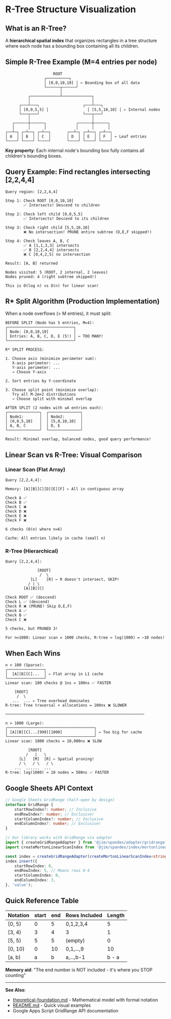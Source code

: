 # R-Tree Structure Visualization

## What is an R-Tree?

A **hierarchical spatial index** that organizes rectangles in a tree structure where each node has a bounding box containing all its children.

## Simple R-Tree Example (M=4 entries per node)

```
                     ROOT
                 ┌──────────┐
                 │ [0,0,10,10] │ ← Bounding box of all data
                 └──────┬──────┘
                        │
          ┌─────────────┴─────────────┐
          │                           │
      ┌───┴───┐                   ┌───┴───┐
      │ [0,0,5,5] │                 │ [5,5,10,10] │ ← Internal nodes
      └───┬───┘                   └───┬───┘
          │                           │
   ┌──────┼──────┐             ┌──────┼──────┐
   │      │      │             │      │      │
┌──┴─┐ ┌─┴──┐ ┌─┴──┐       ┌──┴─┐ ┌─┴──┐ ┌─┴──┐
│ A  │ │ B  │ │ C  │       │ D  │ │ E  │ │ F  │ ← Leaf entries
└────┘ └────┘ └────┘       └────┘ └────┘ └────┘
```

**Key property**: Each internal node's bounding box fully contains all children's bounding boxes.

## Query Example: Find rectangles intersecting [2,2,4,4]

```
Query region: [2,2,4,4]

Step 1: Check ROOT [0,0,10,10]
        ✅ Intersects! Descend to children

Step 2: Check left child [0,0,5,5]
        ✅ Intersects! Descend to its children

Step 3: Check right child [5,5,10,10]
        ❌ No intersection! PRUNE entire subtree (D,E,F skipped!)

Step 4: Check leaves A, B, C
        ✅ A [1,1,3,3] intersects
        ✅ B [2,2,4,4] intersects
        ❌ C [0,4,2,5] no intersection

Result: [A, B] returned

Nodes visited: 5 (ROOT, 2 internal, 2 leaves)
Nodes pruned: 4 (right subtree skipped!)

This is O(log n) vs O(n) for linear scan!
```

## R* Split Algorithm (Production Implementation)

When a node overflows (> M entries), it must split:

```
BEFORE SPLIT (Node has 5 entries, M=4):
┌─────────────────────────────┐
│ Node: [0,0,10,10]           │
│ Entries: A, B, C, D, E (5!) │ ← TOO MANY!
└─────────────────────────────┘

R* SPLIT PROCESS:

1. Choose axis (minimize perimeter sum):
   X-axis perimeter: ...
   Y-axis perimeter: ...
   → Choose Y-axis

2. Sort entries by Y-coordinate

3. Choose split point (minimize overlap):
   Try all M-2m+2 distributions
   → Choose split with minimal overlap

AFTER SPLIT (2 nodes with ≤4 entries each):
┌──────────────┐  ┌──────────────┐
│ Node1:       │  │ Node2:       │
│ [0,0,5,10]   │  │ [5,0,10,10]  │
│ A, B, C      │  │ D, E         │
└──────────────┘  └──────────────┘

Result: Minimal overlap, balanced nodes, good query performance!
```

## Linear Scan vs R-Tree: Visual Comparison

### Linear Scan (Flat Array)

```
Query [2,2,4,4]:

Memory: [A][B][C][D][E][F] ← All in contiguous array

Check A ✅
Check B ✅
Check C ❌
Check D ❌
Check E ❌
Check F ❌

6 checks (O(n) where n=6)

Cache: All entries likely in cache (small n)
```

### R-Tree (Hierarchical)

```
Query [2,2,4,4]:

              [ROOT]
               /  \
           [L]    [R] ← R doesn't intersect, SKIP!
          / | \
        [A][B][C]

Check ROOT ✅ (descend)
Check L ✅ (descend)
Check R ❌ (PRUNE! Skip D,E,F)
Check A ✅
Check B ✅
Check C ❌

5 checks, but PRUNED 3!

For n=1000: Linear scan = 1000 checks, R-tree ≈ log(1000) = ~10 nodes!
```

## When Each Wins

```
n < 100 (Sparse):
┌────────────────┐
│  [A][B][C]...  │ ← Flat array in L1 cache
└────────────────┘
Linear scan: 100 checks @ 1ns = 100ns ✅ FASTER

    [ROOT]
     /  \
   ...  ... ← Tree overhead dominates
R-tree: Tree traversal + allocations = 200ns ❌ SLOWER

─────────────────────────────────────────────────────────────

n > 1000 (Large):
┌──────────────────────────────────────┐
│ [A][B][C]...[999][1000]              │ ← Too big for cache
└──────────────────────────────────────┘
Linear scan: 1000 checks = 10,000ns ❌ SLOW

          [ROOT]
         /   |   \
      [L]   [M]  [R] ← Spatial pruning!
      / \   / \   / \
    ...  ......  ...
R-tree: log(1000) ≈ 10 nodes = 500ns ✅ FASTER
```

## Google Sheets API Context

```typescript
// Google Sheets GridRange (half-open by design)
interface GridRange {
	startRowIndex?: number; // Inclusive
	endRowIndex?: number; // Exclusive!
	startColumnIndex?: number; // Inclusive
	endColumnIndex?: number; // Exclusive!
}

// Our library works with GridRange via adapter
import { createGridRangeAdapter } from '@jim/spandex/adapter/gridrange';
import createMortonLinearScanIndex from '@jim/spandex/index/mortonlinearscan';

const index = createGridRangeAdapter(createMortonLinearScanIndex<string>());
index.insert({
	startRowIndex: 0,
	endRowIndex: 5, // Means rows 0-4
	startColumnIndex: 0,
	endColumnIndex: 3,
}, 'value');
```

## Quick Reference Table

| Notation | start | end | Rows Included | Length |
| -------- | ----- | --- | ------------- | ------ |
| [0, 5)   | 0     | 5   | 0,1,2,3,4     | 5      |
| [3, 4)   | 3     | 4   | 3             | 1      |
| [5, 5)   | 5     | 5   | (empty)       | 0      |
| [0, 10)  | 0     | 10  | 0,1,...,9     | 10     |
| [a, b)   | a     | b   | a,...,b-1     | b - a  |

**Memory aid**: "The end number is NOT included - it's where you STOP counting"

---

**See Also**:

- [theoretical-foundation.md](../core/theoretical-foundation.md) - Mathematical model with formal notation
- [README.md](../../README.md#coordinate-system) - Quick visual examples
- Google Apps Script GridRange API documentation
